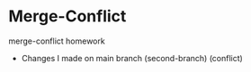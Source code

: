 # Merge-Conflict
merge-conflict homework

- Changes I made on main branch (second-branch) (conflict)
